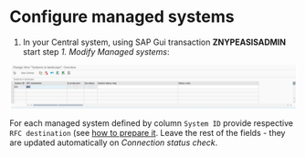 # Configure managed systems

1. In your Central system, using SAP Gui transaction **ZNYPEASISADMIN** start step *1. Modify Managed systems*:

![](res/managed-systems.png)

For each managed system defined by column `System ID` provide respective `RFC destination` (see [how to prepare it](/inst-ux/rfc.md). Leave the rest of the fields - they are updated automatically on *Connection status check*.

